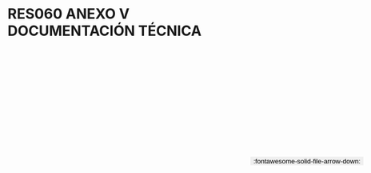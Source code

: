 
# RES060 ANEXO V DOCUMENTACIÓN TÉCNICA

<a href='../RES060 ANEXO V DOCUMENTACIÓN TÉCNICA.pdf' download>
<button class='md-button -primary' 
id='download-btn' style="position: fixed; top: 10%; right: 20px; 
        transform: translateY(-50%); z-index: 1000;  border: none; ">
:fontawesome-solid-file-arrow-down: 
</button>
</a>

<div 
    id='../RES060 ANEXO V DOCUMENTACIÓN TÉCNICA.pdf' 
    data-pdf-url='../RES060 ANEXO V DOCUMENTACIÓN TÉCNICA.pdf'
    style=' width: 100%; height: auto;overflow: auto;'>
</div>

